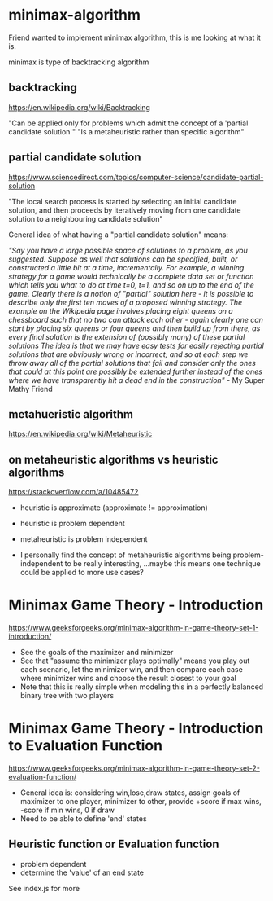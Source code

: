 # minimax-algorithm
Friend wanted to implement minimax algorithm, this is me looking at what it is.

minimax is type of backtracking algorithm

## backtracking
https://en.wikipedia.org/wiki/Backtracking

"Can be applied only for problems which admit the concept of a 'partial candidate solution'"
"Is a metaheuristic rather than specific algorithm"

## partial candidate solution
https://www.sciencedirect.com/topics/computer-science/candidate-partial-solution

"The local search process is started by selecting an initial candidate solution, and then proceeds by iteratively moving from one candidate solution to a neighbouring candidate solution"

General idea of what having a "partial candidate solution" means:

_"Say you have a large possible space of solutions to a problem, as you suggested. Suppose as well that solutions can be specified, built, or constructed a little bit at a time, incrementally. For example, a winning strategy for a game would technically be a complete data set or function which tells you what to do at time t=0, t=1, and so on up to the end of the game. Clearly there is a notion of "partial" solution here - it is possible to describe only the first ten moves of a proposed winning strategy. The example on the Wikipedia page involves placing eight queens on a chessboard such that no two can attack each other - again clearly one can start by placing six queens or four queens and then build up from there, as every final solution is the extension of (possibly many) of these partial solutions
The idea is that we may have easy tests for easily rejecting partial solutions that are obviously wrong or incorrect; and so at each step we throw away all of the partial solutions that fail and consider only the ones that could at this point are possibly be extended further instead of the ones where we have transparently hit a dead end in the construction"_ - My Super Mathy Friend

## metahueristic algorithm
https://en.wikipedia.org/wiki/Metaheuristic

## on metaheuristic algorithms vs heuristic algorithms
https://stackoverflow.com/a/10485472
- heuristic is approximate (approximate != approximation)
- heuristic is problem dependent
- metaheuristic is problem independent

- I personally find the concept of metaheuristic algorithms being problem-independent to be really interesting,
...maybe this means one technique could be applied to more use cases?

# Minimax Game Theory - Introduction
https://www.geeksforgeeks.org/minimax-algorithm-in-game-theory-set-1-introduction/

- See the goals of the maximizer and minimizer
- See that "assume the minimizer plays optimally" means you play out each scenario, let the minimizer win, and then compare each case where minimizer wins and choose the result closest to your goal
- Note that this is really simple when modeling this in a perfectly balanced binary tree with two players

# Minimax Game Theory - Introduction to Evaluation Function
https://www.geeksforgeeks.org/minimax-algorithm-in-game-theory-set-2-evaluation-function/

- General idea is: considering win,lose,draw states, assign goals of maximizer to one player, minimizer to other, provide +score if max wins, -score if min wins, 0 if draw
- Need to be able to define 'end' states

## Heuristic function or Evaluation function
- problem dependent
- determine the 'value' of an end state

See index.js for more